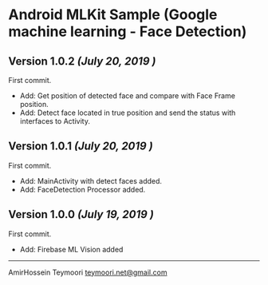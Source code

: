 # Android MLKit Sample (Google machine learning - Face Detection)


 
Version 1.0.2 *(July 20, 2019 )*
----------------------------

First commit. 
 * Add: Get position of detected face and compare with Face Frame position.
 * Add: Detect face located in true position and send the status with interfaces to Activity.

 
Version 1.0.1 *(July 20, 2019 )*
----------------------------

First commit. 
 * Add: MainActivity with detect faces added.
 * Add: FaceDetection Processor added.

 
Version 1.0.0 *(July 19, 2019 )*
----------------------------

First commit. 
 * Add: Firebase ML Vision added

----------------------------
AmirHossein Teymoori
teymoori.net@gmail.com